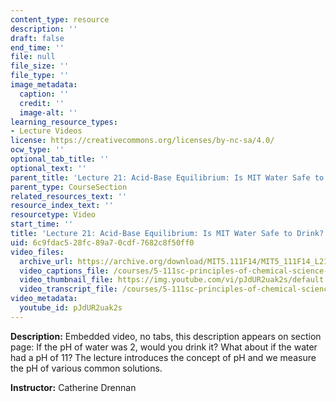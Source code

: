 ```yaml
---
content_type: resource
description: ''
draft: false
end_time: ''
file: null
file_size: ''
file_type: ''
image_metadata:
  caption: ''
  credit: ''
  image-alt: ''
learning_resource_types:
- Lecture Videos
license: https://creativecommons.org/licenses/by-nc-sa/4.0/
ocw_type: ''
optional_tab_title: ''
optional_text: ''
parent_title: 'Lecture 21: Acid-Base Equilibrium: Is MIT Water Safe to Drink?'
parent_type: CourseSection
related_resources_text: ''
resource_index_text: ''
resourcetype: Video
start_time: ''
title: 'Lecture 21: Acid-Base Equilibrium: Is MIT Water Safe to Drink?'
uid: 6c9fdac5-28fc-89a7-0cdf-7682c8f50ff0
video_files:
  archive_url: https://archive.org/download/MIT5.111F14/MIT5_111F14_L21_300k.mp4
  video_captions_file: /courses/5-111sc-principles-of-chemical-science-fall-2014/660c5e5bb8fa54318e04b67671e50888_pJdUR2uak2s.vtt
  video_thumbnail_file: https://img.youtube.com/vi/pJdUR2uak2s/default.jpg
  video_transcript_file: /courses/5-111sc-principles-of-chemical-science-fall-2014/80da7f78cb1df7c86710ab49d20c2c8d_pJdUR2uak2s.pdf
video_metadata:
  youtube_id: pJdUR2uak2s
---
```

**Description:** Embedded video, no tabs, this description appears on section page: If the pH of water was 2, would you drink it? What about if the water had a pH of 11? The lecture introduces the concept of pH and we measure the pH of various common solutions.

**Instructor:** Catherine Drennan